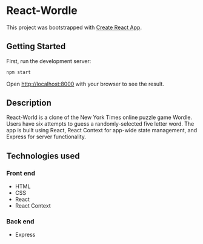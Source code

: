 # React-Wordle

This project was bootstrapped with [Create React App](https://github.com/facebook/create-react-app).

## Getting Started

First, run the development server:

```bash
npm start
```

Open [http://localhost:8000](http://localhost:8000) with your browser to see the result.

## Description

React-World is a clone of the New York Times online puzzle game Wordle. Users have six attempts to guess a randomly-selected five letter word. The app is built using React, React Context for app-wide state management, and Express for server functionality.

## Technologies used

### Front end
- HTML
- CSS
- React
- React Context

### Back end
- Express